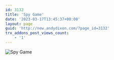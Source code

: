 ```yaml
---
id: 3132
title: 'Spy Game'
date: '2023-03-17T13:45:37+00:00'
layout: page
guid: 'http://new.andydixon.com/?page_id=3132'
trx_addons_post_views_count:
    - '1'
---
```


![Spy Game](https://i0.wp.com/assets.g8x2.ldn.idrivee2-23.com/posters/Spy%20Game%2001.jpg?w=1200&ssl=1 "Spy Game")